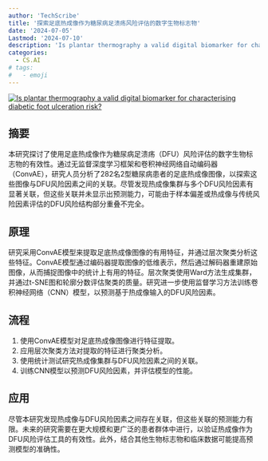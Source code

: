 ```yaml
---
author: 'TechScribe'
title: '探索足底热成像作为糖尿病足溃疡风险评估的数字生物标志物'
date: '2024-07-05'
Lastmod: '2024-07-10'
description: 'Is plantar thermography a valid digital biomarker for characterising diabetic foot ulceration risk?'
categories:
  - CS.AI
# tags:
#   - emoji
---
```


[![Is plantar thermography a valid digital biomarker for characterising diabetic foot ulceration risk?](https://arxiv-research-1301205113.cos.ap-guangzhou.myqcloud.com/images/2407.04676v1.pdf_0.jpg)](https://arxiv.org/abs/2407.04676v1)

## 摘要

本研究探讨了使用足底热成像作为糖尿病足溃疡（DFU）风险评估的数字生物标志物的有效性。通过无监督深度学习框架和卷积神经网络自动编码器（ConvAE），研究人员分析了282名2型糖尿病患者的足底热成像图像，以探索这些图像与DFU风险因素之间的关联。尽管发现热成像集群与多个DFU风险因素有显著关联，但这些关联并未显示出预测能力，可能由于样本偏差或热成像与传统风险因素评估的DFU风险结构部分重叠不完全。<!--more-->

## 原理

研究采用ConvAE模型来提取足底热成像图像的有用特征，并通过层次聚类分析这些特征。ConvAE模型通过编码器提取图像的低维表示，然后通过解码器重建原始图像，从而捕捉图像中的统计上有用的特征。层次聚类使用Ward方法生成集群，并通过t-SNE图和轮廓分数评估聚类的质量。研究进一步使用监督学习方法训练卷积神经网络（CNN）模型，以预测基于热成像输入的DFU风险因素。

## 流程

1. 使用ConvAE模型对足底热成像图像进行特征提取。
2. 应用层次聚类方法对提取的特征进行聚类分析。
3. 使用统计测试研究热成像集群与DFU风险因素之间的关联。
4. 训练CNN模型以预测DFU风险因素，并评估模型的性能。

## 应用

尽管本研究发现热成像与DFU风险因素之间存在关联，但这些关联的预测能力有限。未来的研究需要在更大规模和更广泛的患者群体中进行，以验证热成像作为DFU风险评估工具的有效性。此外，结合其他生物标志物和临床数据可能提高预测模型的准确性。